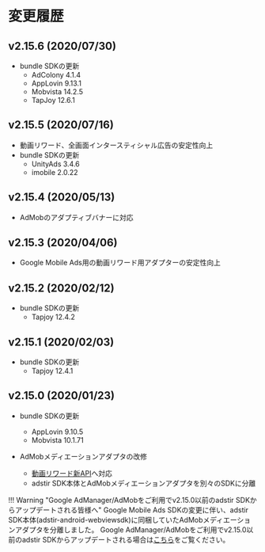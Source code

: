 # 変更履歴

## v2.15.6 (2020/07/30)

- bundle SDKの更新
    * AdColony 4.1.4
    * AppLovin 9.13.1
    * Mobvista 14.2.5
    * TapJoy 12.6.1

## v2.15.5 (2020/07/16)

- 動画リワード、全画面インタースティシャル広告の安定性向上
- bundle SDKの更新
    - UnityAds 3.4.6
    - imobile 2.0.22


## v2.15.4 (2020/05/13)

- AdMobのアダプティブバナーに対応

## v2.15.3 (2020/04/06)

- Google Mobile Ads用の動画リワード用アダプターの安定性向上

## v2.15.2 (2020/02/12)

- bundle SDKの更新
    - Tapjoy 12.4.2
    
## v2.15.1 (2020/02/03)

- bundle SDKの更新
    - Tapjoy 12.4.1
    
## v2.15.0 (2020/01/23)

- bundle SDKの更新
    - AppLovin 9.10.5
    - Mobvista 10.1.71

- AdMobメディエーションアダプタの改修
    - [動画リワード新API](https://developers.google.com/admob/android/rewarded-ads?hl=ja)へ対応
    - adstir SDK本体とAdMobメディエーションアダプタを別々のSDKに分離

!!! Warning "Google AdManager/AdMobをご利用でv2.15.0以前のadstir SDKからアップデートされる皆様へ"
    Google Mobile Ads SDKの変更に伴い、adstir SDK本体(adstir-android-webviewsdk)に同梱していたAdMobメディエーションアダプタを分離しました。
    Google AdManager/AdMobをご利用でv2.15.0以前のadstir SDKからアップデートされる場合は[こちら](adstir/question.md#google-admanageradmobでadstirの広告が表示されません)をご覧ください。
